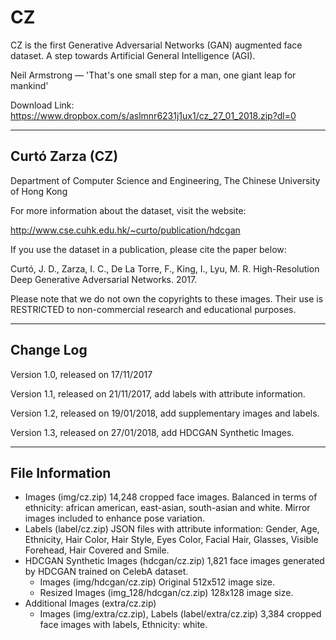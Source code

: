 # CZ
CZ is the first Generative Adversarial Networks (GAN) augmented face dataset. A step towards Artificial General Intelligence (AGI).

Neil Armstrong — 'That's one small step for a man, one giant leap for mankind'

Download Link: https://www.dropbox.com/s/aslmnr6231j1ux1/cz_27_01_2018.zip?dl=0

--------------------------------------------------------
Curtó Zarza (CZ) 
--------------------------------------------------------

Department of Computer Science and Engineering, 
The Chinese University of Hong Kong

For more information about the dataset, visit the website:

  http://www.cse.cuhk.edu.hk/~curto/publication/hdcgan

If you use the dataset in a publication, please cite the paper below:

Curtó, J. D., Zarza, I. C., De La Torre, F., King, I., Lyu, M. R.
High-Resolution Deep Generative Adversarial Networks. 2017.

Please note that we do not own the copyrights to these images. Their use is RESTRICTED to non-commercial research and educational purposes.

--------------------------------------------------------
Change Log
--------------------------------------------------------

Version 1.0, released on 17/11/2017

Version 1.1, released on 21/11/2017, add labels with attribute information.

Version 1.2, released on 19/01/2018, add supplementary images and labels.

Version 1.3, released on 27/01/2018, add HDCGAN Synthetic Images.

--------------------------------------------------------
File Information
--------------------------------------------------------

- Images (img/cz.zip)
      14,248 cropped face images. Balanced in terms of ethnicity: african american, east-asian, south-asian and white. Mirror images included to enhance pose variation.
- Labels (label/cz.zip)
      JSON files with attribute information: Gender, Age, Ethnicity, Hair Color, Hair Style, Eyes Color, Facial Hair, Glasses, Visible Forehead, Hair Covered and Smile.
- HDCGAN Synthetic Images (hdcgan/cz.zip)
      1,821 face images generated by HDCGAN trained on CelebA dataset. 
	- Images (img/hdcgan/cz.zip)
		      Original 512x512 image size.
  - Resized Images (img_128/hdcgan/cz.zip)
		      128x128 image size. 
- Additional Images (extra/cz.zip)
	- Images (img/extra/cz.zip), Labels (label/extra/cz.zip)
      		3,384 cropped face images with labels, Ethnicity: white.
